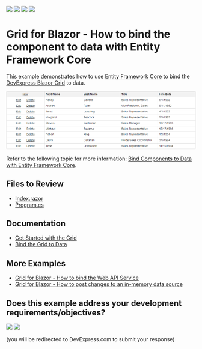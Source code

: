 <!-- default badges list -->
![](https://img.shields.io/endpoint?url=https://codecentral.devexpress.com/api/v1/VersionRange/616367795/22.2.3%2B)
[![](https://img.shields.io/badge/Open_in_DevExpress_Support_Center-FF7200?style=flat-square&logo=DevExpress&logoColor=white)](https://supportcenter.devexpress.com/ticket/details/T1154623)
[![](https://img.shields.io/badge/📖_How_to_use_DevExpress_Examples-e9f6fc?style=flat-square)](https://docs.devexpress.com/GeneralInformation/403183)
[![](https://img.shields.io/badge/💬_Leave_Feedback-feecdd?style=flat-square)](#does-this-example-address-your-development-requirementsobjectives)
<!-- default badges end -->
# Grid for Blazor - How to bind the component to data with Entity Framework Core

This example demonstrates how to use [Entity Framework Core](https://learn.microsoft.com/en-us/ef/core/) to bind the [DevExpress Blazor Grid](https://docs.devexpress.com/Blazor/403143/grid) to data.

![Bind DevExpress Blazor Grid to Data with Entity Framework Core](/images/bind-to-data.png)

Refer to the following topic for more information: [Bind Components to Data with Entity Framework Core](https://docs.devexpress.com/Blazor/403167/common-concepts/bind-data-grid-to-data-from-entity-framework-core).

## Files to Review

- [Index.razor](./CS/Pages/Index.razor)
- [Program.cs](./CS/Program.cs)

## Documentation

- [Get Started with the Grid](https://docs.devexpress.com/Blazor/403625/grid/get-started-with-grid)
- [Bind the Grid to Data](https://docs.devexpress.com/Blazor/403737/grid/bind-to-data)

## More Examples

- [Grid for Blazor - How to bind the Web API Service](https://github.com/DevExpress-Examples/blazor-DxGrid-Bind-To-Web-Api-Service)
- [Grid for Blazor - How to post changes to an in-memory data source](https://github.com/DevExpress-Examples/blazor-dxgrid-post-changes-to-data-source)
<!-- feedback -->
## Does this example address your development requirements/objectives?

[<img src="https://www.devexpress.com/support/examples/i/yes-button.svg"/>](https://www.devexpress.com/support/examples/survey.xml?utm_source=github&utm_campaign=blazor-dxgrid-bind-to-data-with-entity-framework-core&~~~was_helpful=yes) [<img src="https://www.devexpress.com/support/examples/i/no-button.svg"/>](https://www.devexpress.com/support/examples/survey.xml?utm_source=github&utm_campaign=blazor-dxgrid-bind-to-data-with-entity-framework-core&~~~was_helpful=no)

(you will be redirected to DevExpress.com to submit your response)
<!-- feedback end -->
